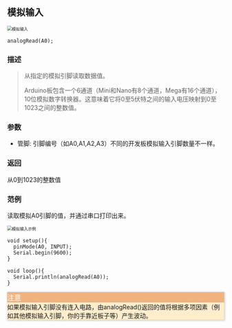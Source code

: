 ## 模拟输入

<img src="{default}/images/inout/analog-pin-input.png" alt="模拟输入" style="zoom: 67%;" />

```arduino
analogRead(A0);
```

### 描述

> 从指定的模拟引脚读取数据值。
>
> Arduino板包含一个6通道（Mini和Nano有8个通道，Mega有16个通道），10位模拟数字转换器。这意味着它将0至5伏特之间的输入电压映射到0至1023之间的整数值。

### 参数

- 管脚: 引脚编号（如A0,A1,A2,A3）不同的开发板模拟输入引脚数量不一样。

### 返回

从0到1023的整数值

### 范例

读取模拟A0引脚的值，并通过串口打印出来。

<img src="{default}/images/inout/analog-pin-input-example.png" alt="模拟输入示例" style="zoom: 67%;" />

```arduino
void setup(){
  pinMode(A0, INPUT);
  Serial.begin(9600);
}

void loop(){
  Serial.println(analogRead(A0));
}
```

<div class="layui-card" style="box-shadow: 1px 1px 4px 1px rgb(0 0 0 / 20%);">
  <div class="layui-card-header icon-attention-circled" style="background: #f0b37e;color:#fff;font-size:16px;">注意</div>
  <div class="layui-card-body" style="background: #ffedcc;">如果模拟输入引脚没有连入电路，由analogRead()返回的值将根据多项因素（例如其他模拟输入引脚，你的手靠近板子等）产生波动。</div>
</div>